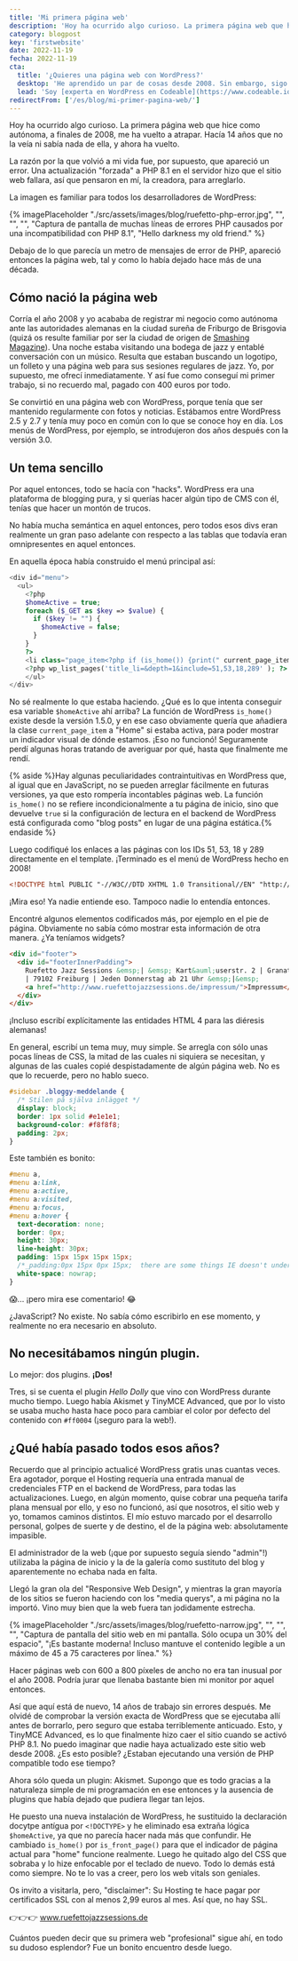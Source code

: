 ```yaml
---
title: 'Mi primera página web'
description: 'Hoy ha ocurrido algo curioso. La primera página web que hice como autónoma, a finales de 2008, me ha vuelto a atrapar. Hacía 14 años que no la veía ni sabía nada de ella, y ahora ha vuelto.'
category: blogpost
key: 'firstwebsite'
date: 2022-11-19
fecha: 2022-11-19
cta:
  title: '¿Quieres una página web con WordPress?'
  desktop: 'He aprendido un par de cosas desde 2008. Sin embargo, sigo haciendo páginas web que son bastante sencillas y duraderas.'
  lead: 'Soy [experta en WordPress en Codeable](https://www.codeable.io/developers/lene-saile/). Si quieres una página de WordPress hecho a medida, seguro y con buen rendimiento, considera trabajar conmigo.'
redirectFrom: ['/es/blog/mi-primer-pagina-web/']
---
```


Hoy ha ocurrido algo curioso. La primera página web que hice como autónoma, a finales de 2008, me ha vuelto a atrapar. Hacía 14 años que no la veía ni sabía nada de ella, y ahora ha vuelto.

La razón por la que volvió a mi vida fue, por supuesto, que apareció un error. Una actualización "forzada" a PHP 8.1 en el servidor hizo que el sitio web fallara, así que pensaron en mí, la creadora, para arreglarlo.

La imagen es familiar para todos los desarrolladores de WordPress:

{% imagePlaceholder "./src/assets/images/blog/ruefetto-php-error.jpg", "", "", "", "Captura de pantalla de muchas líneas de errores PHP causados por una incompatibilidad con PHP 8.1", "Hello darkness my old friend." %}

Debajo de lo que parecía un metro de mensajes de error de PHP, apareció entonces la página web, tal y como lo había dejado hace más de una década.

## Cómo nació la página web

Corría el año 2008 y yo acababa de registrar mi negocio como autónoma ante las autoridades alemanas en la ciudad sureña de Friburgo de Brisgovia (quizá os resulte familiar por ser la ciudad de origen de [Smashing Magazine](https://www.smashingmagazine.com/)). Una noche estaba visitando una bodega de jazz y entablé conversación con un músico. Resulta que estaban buscando un logotipo, un folleto y una página web para sus sesiones regulares de jazz. Yo, por supuesto, me ofrecí inmediatamente. Y así fue como conseguí mi primer trabajo, si no recuerdo mal, pagado con 400 euros por todo.

Se convirtió en una página web con WordPress, porque tenía que ser mantenido regularmente con fotos y noticias. Estábamos entre WordPress 2.5 y 2.7 y tenía muy poco en común con lo que se conoce hoy en día. Los menús de WordPress, por ejemplo, se introdujeron dos años después con la versión 3.0.

## Un tema sencillo

Por aquel entonces, todo se hacía con "hacks". WordPress era una plataforma de blogging pura, y si querías hacer algún tipo de CMS con él, tenías que hacer un montón de trucos.

No había mucha semántica en aquel entonces, pero todos esos divs eran realmente un gran paso adelante con respecto a las tablas que todavía eran omnipresentes en aquel entonces.

En aquella época había construido el menú principal así:

```php
<div id="menu">
  <ul>
    <?php
    $homeActive = true;
    foreach ($_GET as $key => $value) {
      if ($key != "") {
        $homeActive = false;
      }
    }
    ?>
    <li class="page_item<?php if (is_home()) {print(" current_page_item");} ?>"><a href="<?php echo get_option('home'); ?>" title="Home" id="subitemmenu0">Home</a></li>
    <?php wp_list_pages('title_li=&depth=1&include=51,53,18,289' ); ?>
    </ul>
</div>
```

No sé realmente lo que estaba haciendo. ¿Qué es lo que intenta conseguir esa variable `$homeActive` ahí arriba? La función de WordPress `is_home()` existe desde la versión 1.5.0, y en ese caso obviamente quería que añadiera la clase `current_page_item` a "Home" si estaba activa, para poder mostrar un indicador visual de dónde estamos. ¡Eso no funcionó! Seguramente perdí algunas horas tratando de averiguar por qué, hasta que finalmente me rendí.

{% aside %}Hay algunas peculiaridades contraintuitivas en WordPress que, al igual que en JavaScript, no se pueden arreglar fácilmente en futuras versiones, ya que esto rompería incontables páginas web. La función `is_home()` no se refiere incondicionalmente a tu página de inicio, sino que devuelve `true` si la configuración de lectura en el backend de WordPress está configurada como "blog posts" en lugar de una página estática.{% endaside %}

Luego codifiqué los enlaces a las páginas con los IDs 51, 53, 18 y 289 directamente en el template.
¡Terminado es el menú de WordPress hecho en 2008!

```html
<!DOCTYPE html PUBLIC "-//W3C//DTD XHTML 1.0 Transitional//EN" "http://www.w3.org/TR/xhtml1/DTD/xhtml1-transitional.dtd">
```

¡Mira eso! Ya nadie entiende eso. Tampoco nadie lo entendía entonces.

Encontré algunos elementos codificados más, por ejemplo en el pie de página. Obviamente no sabía cómo mostrar esta información de otra manera. ¿Ya teníamos widgets?

```html
<div id="footer">
  <div id="footerInnerPadding">
    Ruefetto Jazz Sessions &emsp;| &emsp; Kart&auml;userstr. 2 | Granatg&auml;&szlig;le 3
    | 79102 Freiburg | Jeden Donnerstag ab 21 Uhr &emsp;|&emsp;
    <a href="http://www.ruefettojazzsessions.de/impressum/">Impressum</a>
  </div>
</div>
```

¡Incluso escribí explícitamente las entidades HTML 4 para las diéresis alemanas!

En general, escribí un tema muy, muy simple. Se arregla con sólo unas pocas líneas de CSS, la mitad de las cuales ni siquiera se necesitan, y algunas de las cuales copié despistadamente de algún página web. No es que lo recuerde, pero no hablo sueco.

```css
#sidebar .bloggy-meddelande {
  /* Stilen på själva inlägget */
  display: block;
  border: 1px solid #e1e1e1;
  background-color: #f8f8f8;
  padding: 2px;
}
```

Este también es bonito:

```css
#menu a,
#menu a:link,
#menu a:active,
#menu a:visited,
#menu a:focus,
#menu a:hover {
  text-decoration: none;
  border: 0px;
  height: 30px;
  line-height: 30px;
  padding: 15px 15px 15px 15px;
  /*_padding:0px 15px 0px 15px;  there are some things IE doesn't understand about padding */
  white-space: nowrap;
}
```

😱...
¡pero mira ese comentario! 😂

¿JavaScript? No existe. No sabía cómo escribirlo en ese momento, y realmente no era necesario en absoluto.

## No necesitábamos ningún plugin.

Lo mejor: dos plugins. **¡Dos!**

Tres, si se cuenta el plugin _Hello Dolly_ que vino con WordPress durante mucho tiempo. Luego había Akismet y TinyMCE Advanced, que por lo visto se usaba mucho hasta hace poco para cambiar el color por defecto del contenido con `#ff0004` (¡seguro para la web!).

## ¿Qué había pasado todos esos años?

Recuerdo que al principio actualicé WordPress gratis unas cuantas veces. Era agotador, porque el Hosting requería una entrada manual de credenciales FTP en el backend de WordPress, para todas las actualizaciones. Luego, en algún momento, quise cobrar una pequeña tarifa plana mensual por ello, y eso no funcionó, así que nosotros, el sitio web y yo, tomamos caminos distintos. El mío estuvo marcado por el desarrollo personal, golpes de suerte y de destino, el de la página web: absolutamente impasible.

El administrador de la web (¡que por supuesto seguía siendo "admin"!) utilizaba la página de inicio y la de la galería como sustituto del blog y aparentemente no echaba nada en falta.

Llegó la gran ola del "Responsive Web Design", y mientras la gran mayoría de los sitios se fueron haciendo con los "media querys", a mi página no la importó. Vino muy bien que la web fuera tan jodidamente estrecha.

{% imagePlaceholder "./src/assets/images/blog/ruefetto-narrow.jpg", "", "", "", "Captura de pantalla del sitio web en mi pantalla. Sólo ocupa un 30% del espacio", "¡Es bastante moderna! Incluso mantuve el contenido legible a un máximo de 45 a 75 caracteres por línea." %}

Hacer páginas web con 600 a 800 píxeles de ancho no era tan inusual por el año 2008. Podría jurar que llenaba bastante bien mi monitor por aquel entonces.

Así que aquí está de nuevo, 14 años de trabajo sin errores después. Me olvidé de comprobar la versión exacta de WordPress que se ejecutaba allí antes de borrarlo, pero seguro que estaba terriblemente anticuado. Esto, y TinyMCE Advanced, es lo que finalmente hizo caer el sitio cuando se activó PHP 8.1.
No puedo imaginar que nadie haya actualizado este sitio web desde 2008. ¿Es esto posible? ¿Estaban ejecutando una versión de PHP compatible todo ese tiempo?

Ahora sólo queda un plugin: Akismet. Supongo que es todo gracias a la naturaleza simple de mi programación en ese entonces y la ausencia de plugins que había dejado que pudiera llegar tan lejos.

He puesto una nueva instalación de WordPress, he sustituido la declaración docytpe antígua por `<!DOCTYPE>` y he eliminado esa extraña lógica `$homeActive`, ya que no parecía hacer nada más que confundir. He cambiado `is_home()` por `is_front_page()` para que el indicador de página actual para "home" funcione realmente. Luego he quitado algo del CSS que sobraba y lo hize enfocable por el teclado de nuevo.
Todo lo demás está como siempre. No te lo vas a creer, pero los web vitals son geniales.

Os invito a visitarla, pero, "disclaimer": Su Hosting te hace pagar por certificados SSL con al menos 2,99 euros al mes. Así que, no hay SSL.

👉👉👉 www.ruefettojazzsessions.de

Cuántos pueden decir que su primera web "profesional" sigue ahí, en todo su dudoso esplendor? Fue un bonito encuentro desde luego.
